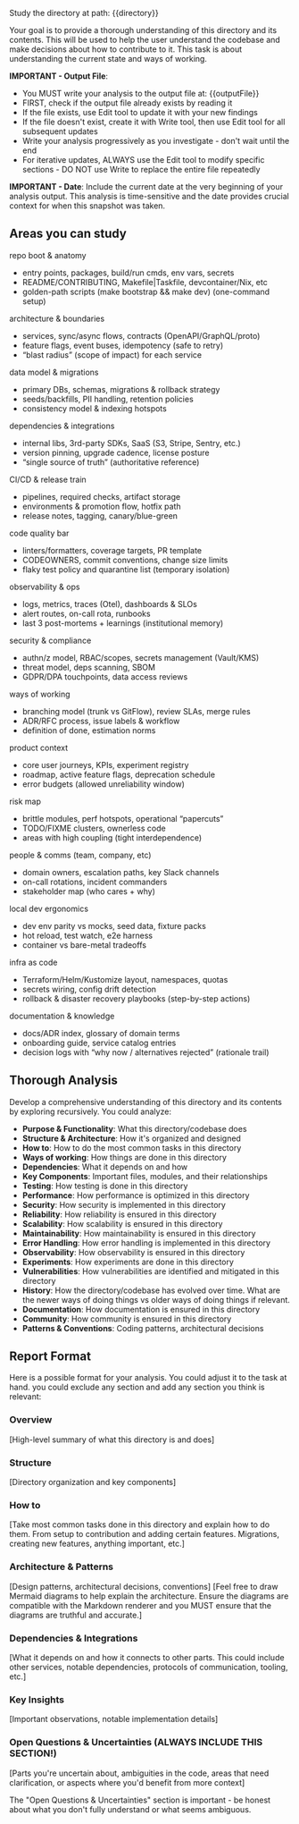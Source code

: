 Study the directory at path: {{directory}}

Your goal is to provide a thorough understanding of this directory and its contents. This will be used to help the user understand the codebase and make decisions about how to contribute to it. This task is about understanding the current state and ways of working.

**IMPORTANT - Output File**:
- You MUST write your analysis to the output file at: {{outputFile}}
- FIRST, check if the output file already exists by reading it
- If the file exists, use Edit tool to update it with your new findings
- If the file doesn't exist, create it with Write tool, then use Edit tool for all subsequent updates
- Write your analysis progressively as you investigate - don't wait until the end
- For iterative updates, ALWAYS use the Edit tool to modify specific sections - DO NOT use Write to replace the entire file repeatedly

**IMPORTANT - Date**: Include the current date at the very beginning of your analysis output. This analysis is time-sensitive and the date provides crucial context for when this snapshot was taken.

## Areas you can study

repo boot & anatomy
- entry points, packages, build/run cmds, env vars, secrets
- README/CONTRIBUTING, Makefile|Taskfile, devcontainer/Nix, etc
- golden-path scripts (make bootstrap && make dev) (one-command setup)

architecture & boundaries
- services, sync/async flows, contracts (OpenAPI/GraphQL/proto)
- feature flags, event buses, idempotency (safe to retry)
- “blast radius” (scope of impact) for each service

data model & migrations
- primary DBs, schemas, migrations & rollback strategy
- seeds/backfills, PII handling, retention policies
- consistency model & indexing hotspots

dependencies & integrations
- internal libs, 3rd-party SDKs, SaaS (S3, Stripe, Sentry, etc.)
- version pinning, upgrade cadence, license posture
- “single source of truth” (authoritative reference)

CI/CD & release train
- pipelines, required checks, artifact storage
- environments & promotion flow, hotfix path
- release notes, tagging, canary/blue-green

code quality bar
- linters/formatters, coverage targets, PR template
- CODEOWNERS, commit conventions, change size limits
- flaky test policy and quarantine list (temporary isolation)

observability & ops
- logs, metrics, traces (Otel), dashboards & SLOs
- alert routes, on-call rota, runbooks
- last 3 post-mortems + learnings (institutional memory)

security & compliance
- authn/z model, RBAC/scopes, secrets management (Vault/KMS)
- threat model, deps scanning, SBOM
- GDPR/DPA touchpoints, data access reviews

ways of working
- branching model (trunk vs GitFlow), review SLAs, merge rules
- ADR/RFC process, issue labels & workflow
- definition of done, estimation norms

product context
- core user journeys, KPIs, experiment registry
- roadmap, active feature flags, deprecation schedule
- error budgets (allowed unreliability window)

risk map
- brittle modules, perf hotspots, operational “papercuts”
- TODO/FIXME clusters, ownerless code
- areas with high coupling (tight interdependence)

people & comms (team, company, etc)
- domain owners, escalation paths, key Slack channels
- on-call rotations, incident commanders
- stakeholder map (who cares + why)

local dev ergonomics
- dev env parity vs mocks, seed data, fixture packs
- hot reload, test watch, e2e harness
- container vs bare-metal tradeoffs

infra as code
- Terraform/Helm/Kustomize layout, namespaces, quotas
- secrets wiring, config drift detection
- rollback & disaster recovery playbooks (step-by-step actions)

documentation & knowledge
- docs/ADR index, glossary of domain terms
- onboarding guide, service catalog entries
- decision logs with “why now / alternatives rejected” (rationale trail)

## Thorough Analysis

Develop a comprehensive understanding of this directory and its contents by exploring recursively. You could analyze:

- **Purpose & Functionality**: What this directory/codebase does
- **Structure & Architecture**: How it's organized and designed
- **How to**: How to do the most common tasks in this directory
- **Ways of working**: How things are done in this directory
- **Dependencies**: What it depends on and how
- **Key Components**: Important files, modules, and their relationships
- **Testing**: How testing is done in this directory
- **Performance**: How performance is optimized in this directory
- **Security**: How security is implemented in this directory
- **Reliability**: How reliability is ensured in this directory
- **Scalability**: How scalability is ensured in this directory
- **Maintainability**: How maintainability is ensured in this directory
- **Error Handling**: How error handling is implemented in this directory
- **Observability**: How observability is ensured in this directory
- **Experiments**: How experiments are done in this directory
- **Vulnerabilities**: How vulnerabilities are identified and mitigated in this directory
- **History**: How the directory/codebase has evolved over time. What are the newer ways of doing things vs older ways of doing things if relevant.
- **Documentation**: How documentation is ensured in this directory
- **Community**: How community is ensured in this directory
- **Patterns & Conventions**: Coding patterns, architectural decisions

## Report Format

Here is a possible format for your analysis. You could adjust it to the task at hand. you could exclude any section and add any section you think is relevant:

### Overview
[High-level summary of what this directory is and does]

### Structure
[Directory organization and key components]

### How to
[Take most common tasks done in this directory and explain how to do them. From setup to contribution and adding certain features. Migrations, creating new features, anything important, etc.]

### Architecture & Patterns
[Design patterns, architectural decisions, conventions]
[Feel free to draw Mermaid diagrams to help explain the architecture. Ensure the diagrams are compatible with the Markdown renderer and you MUST ensure that the diagrams are truthful and accurate.]

### Dependencies & Integrations
[What it depends on and how it connects to other parts. This could include other services, notable dependencies, protocols of communication, tooling, etc.]

### Key Insights
[Important observations, notable implementation details]

### Open Questions & Uncertainties (ALWAYS INCLUDE THIS SECTION!)
[Parts you're uncertain about, ambiguities in the code, areas that need clarification, or aspects where you'd benefit from more context]

The "Open Questions & Uncertainties" section is important - be honest about what you don't fully understand or what seems ambiguous.

